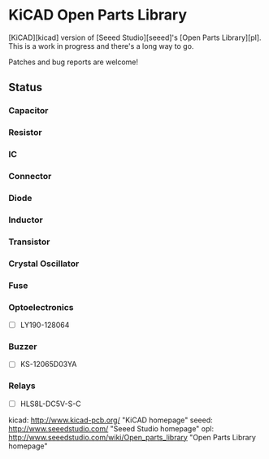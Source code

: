 # KiCAD Open Parts Library

[KiCAD][kicad] version of [Seeed Studio][seeed]'s [Open Parts Library][pl]. This is
a work in progress and there's a long way to go.

Patches and bug reports are welcome!

## Status

### Capacitor

### Resistor

### IC

### Connector

### Diode

### Inductor

### Transistor

### Crystal Oscillator

### Fuse

### Optoelectronics

- [ ] LY190-128064

### Buzzer

- [ ] KS-12065D03YA

### Relays

- [ ] HLS8L-DC5V-S-C


kicad: http://www.kicad-pcb.org/ "KiCAD homepage"
seeed: http://www.seeedstudio.com/ "Seeed Studio homepage"
opl: http://www.seeedstudio.com/wiki/Open_parts_library "Open Parts Library homepage"

